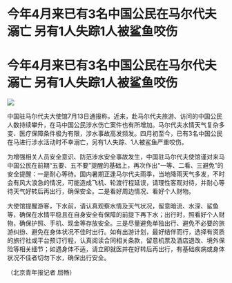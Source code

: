 # 今年4月来已有3名中国公民在马尔代夫溺亡 另有1人失踪1人被鲨鱼咬伤

# 今年4月来已有3名中国公民在马尔代夫溺亡 另有1人失踪1人被鲨鱼咬伤

![](https://inews.gtimg.com/om_bt/O0hNyW_1JsDeVg65CzQbE-6b1zBHznQjPRD1DrWNWTq6UAA/1000)

中国驻马尔代夫大使馆7月13日通报称，近来，赴马尔代夫旅游、访问的中国公民人数持续攀升，在马中国公民涉水伤亡案件也有所增加。马尔代夫水情天气复杂多变、医疗保障条件极为有限，涉水事故高发频发。四月初至今，已有3名中国公民在马进行涉水活动时不幸溺亡，另有1人失踪、1人被鲨鱼严重咬伤。

为增强相关人员安全意识、防范涉水安全事故发生，中国驻马尔代夫使馆谨对来马中国公民在前期“五要、五不要”提醒的基础上，再次作出“一等、二看、三避免”的安全提醒：一是耐心等待。国内暑期正逢马尔代夫雨季，当地降雨天气多发，不时会有风大浪急的情况，可能造成飞机、轮渡行程延误，请理性客观对待，并耐心等待天气好转后再出行，确保安全。二是看好周边情况、看好个人财物。

大使馆提醒游客，下水前，请认真观察水情及天气状况，留意暗流、水深、鲨鱼等，确保在水情平稳且在自身安全有保障的前提下再下水；出行时，照看好个人财物，确保护照、手机、现金等存放安全。三是尽量避免单独出行、避免不必要的旅游纠纷、避免在身体状况不佳时出行。如有出游计划，最好结伴而行，选择有资质的旅行社或平台预订行程，认真阅读合同相关条款，留意机票及酒店退改、境外保险等相关细节；如遇身体不适，请立即就医并在好转后再出行，有基础疾病或身体状况不佳者切勿下水，确保出行安全。

（北京青年报记者 屈畅）

